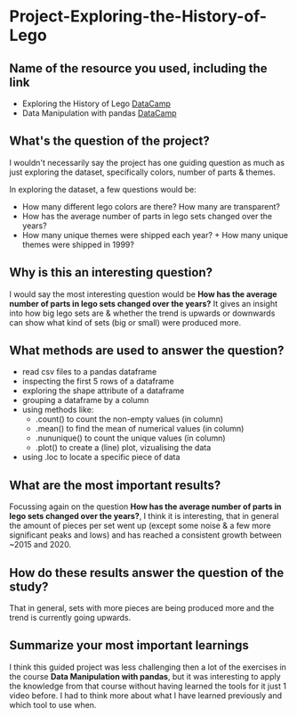 # Project-Exploring-the-History-of-Lego

## Name of the resource you used, including the link

- Exploring the History of Lego [DataCamp](https://app.datacamp.com/learn/projects/history-of-lego/guided/Python)
- Data Manipulation with pandas [DataCamp](https://app.datacamp.com/learn/courses/data-manipulation-with-pandas)

## What's the question of the project?

I wouldn't necessarily say the project has one guiding question as much as just exploring the dataset, specifically colors, number of parts & themes. 

In exploring the dataset, a few questions would be: 
- How many different lego colors are there? How many are transparent?
- How has the average number of parts in lego sets changed over the years?
- How many unique themes were shipped each year? + How many unique themes were shipped in 1999?


## Why is this an interesting question?

I would say the most interesting question would be **How has the average number of parts in lego sets changed over the years?** 
It gives an insight into how big lego sets are & whether the trend is upwards or downwards can show what kind of sets (big or small) were produced more.

## What methods are used to answer the question?

- read csv files to a pandas dataframe
- inspecting the first 5 rows of a dataframe
- exploring the shape attribute of a dataframe
- grouping a dataframe by a column
- using methods like: 
  - .count() to count the non-empty values (in column)
  - .mean() to find the mean of numerical values (in column)
  - .nununique() to count the unique values (in column)
  - .plot() to create a (line) plot, vizualising the data
- using .loc to locate a specific piece of data


## What are the most important results?

Focussing again on the question **How has the average number of parts in lego sets changed over the years?**, 
I think it is interesting, that in general the amount of pieces per set went up (except some noise & a few more significant peaks and lows)
and has reached a consistent growth between ~2015 and 2020.

## How do these results answer the question of the study?

That in general, sets with more pieces are being produced more and the trend is currently going upwards.

## Summarize your most important learnings

I think this guided project was less challenging then a lot of the exercises in the course **Data Manipulation with pandas**,
but it was interesting to apply the knowledge from that course without having learned the tools for it just 1 video before.
I had to think more about what I have learned previously and which tool to use when.
